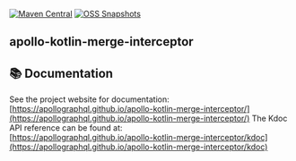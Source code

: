 [![Maven Central](https://img.shields.io/maven-central/v/com.apollographql.merge-interceptor/module?style=flat-square)](https://central.sonatype.com/namespace/com.apollographql.merge-interceptor)
[![OSS Snapshots](https://img.shields.io/nexus/s/com.apollographql.merge-interceptor/module?server=https%3A%2F%2Fs01.oss.sonatype.org&label=oss-snapshots&style=flat-square)](https://s01.oss.sonatype.org/content/repositories/snapshots/com/apollographql/merge-interceptor/)

## apollo-kotlin-merge-interceptor

## 📚 Documentation
See the project website for documentation:<br/>
[https://apollographql.github.io/apollo-kotlin-merge-interceptor/](https://apollographql.github.io/apollo-kotlin-merge-interceptor/)
The Kdoc API reference can be found at: <br/>
[https://apollographql.github.io/apollo-kotlin-merge-interceptor/kdoc](https://apollographql.github.io/apollo-kotlin-merge-interceptor/kdoc)
